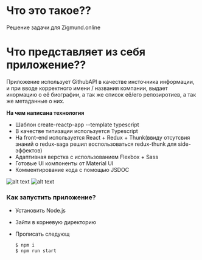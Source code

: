 # Что это такое??

Решение задачи для Zigmund.online

# Что представляет из себя приложение??

Приложение использует GithubAPI в качестве инсточника информации, и при вводе корректного имени / названия компании, выдает инормацию о её биографии, а так же список её/его репозиротиев, а так же метаданные о них.

**На чем написана технология**

-   Шаблон create-reactp-app --template typescript
-   В качестве типизации используется Typescript
-   На front-end используется React + Redux + Thunk(ввиду отсутсвия знаний о redux-saga решил воспользоваться redux-thunk для side-эффектов)
-   Адаптивная верстка с использованием Flexbox + Sass
-   Готовые UI компоненты от Material UI
-   Комментирование кода с помощью JSDOC

![alt text](https://i.ibb.co/NVrn5xJ/1.png 'Logo')
![alt text](https://i.ibb.co/8g6rvgr/2.png 'Logo')

### Как запустить приложение?

-   Установить Node.js
-   Зайти в корневую директорию
-   Прописать следующ

    ```sh
    $ npm i
    $ npm run start
    ```
